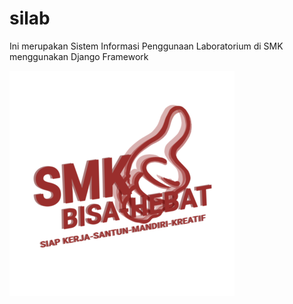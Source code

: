 # silab
Ini merupakan Sistem Informasi Penggunaan Laboratorium di SMK menggunakan Django Framework

![alt text](https://github.com/tester-id/silab/blob/main/base/static/img/logo.png)
